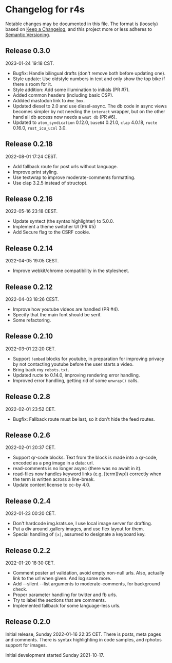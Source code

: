 # Changelog for r4s

Notable changes may be documented in this file.
The format is (loosely) based on
[Keep a Changelog](https://keepachangelog.com/en/1.0.0/), and this
project more or less adheres to
[Semantic Versioning](https://semver.org/spec/v2.0.0.html).

## Release 0.3.0
2023-01-24 19:18 CST.

* Bugfix: Handle bilingual drafts (don't remove both before updating one).
* Style update: Use oldstyle numbers in text and only show the top
  bike if there s room for it.
* Style addition: Add some illumination to initials (PR #7).
* Added common headers (including basic CSP).
* Addded mastodon link to `#me_box`.
* Updated diesel to 2.0 and use diesel-async.  The db code in async
  views becomes simpler by not needing the `interact` wrapper, but on
  the other hand all db access now needs a `&mut db` (PR #6).
* Updated to `atom_syndication` 0.12.0, `base64` 0.21.0, `clap` 4.0.18,
 `ructe` 0.16.0, `rust_icu_ucol` 3.0.


## Release 0.2.18
2022-08-01 17:24 CEST.

* Add fallback route for post urls without language.
* Improve print styling.
* Use textwrap to improve moderate-comments formatting.
* Use clap 3.2.5 instead of structopt.


## Release 0.2.16
2022-05-16 23:18 CEST.

* Update syntect (the syntax highlighter) to 5.0.0.
* Implement a theme switcher UI (PR #5)
* Add Secure flag to the CSRF cookie.


## Release 0.2.14
2022-04-05 19:05 CEST.

* Improve webkit/chrome compatibility in the stylesheet.


## Release 0.2.12
2022-04-03 18:26 CEST.

* Improve how youtube videos are handled (PR #4).
* Specify that the main font should be serif.
* Some refactoring.


## Release 0.2.10
2022-03-01 22:20 CET.

* Support `!embed` blocks for youtube, in preparation for improving
  privacy by not contacting youtube before the user starts a video.
* Bring back my `robots.txt`.
* Updated ructe to 0.14.0, improving rendering error handling.
* Improved error handling, getting rid of some `unwrap()` calls.


## Release 0.2.8
2022-02-01 23:52 CET.

* Bugfix: Fallback route must be last, so it don't hide the feed routes.


## Release 0.2.6
2022-02-01 20:37 CET.

* Support qr-code blocks.  Text from the block is made into a qr-code,
  encoded as a png image in a data: url.
* read-comments is no longer async (there was no await in it).
* read-files now handles keyword links (e.g. [term][wp]) correctly
  when the term is written across a line-break.
* Update content license to cc-by 4.0.


## Release 0.2.4
2022-01-23 00:20 CET.

* Don't hardcode img.krats.se, I use local image server for drafting.
* Put a div around .gallery images, and use flex layout for them.
* Special handling of `[x]`, assumed to designate a keyboard key.


## Release 0.2.2
2022-01-20 18:30 CET.

* Comment poster url validation, avoid empty non-null urls.
  Also, actually link to the url when given.  And log some more.
* Add --silent --list arguments to moderate-comments, for background check.
* Proper parameter handling for twitter and fb urls.
* Try to label the sections that are comments.
* Implemented fallback for some language-less urls.


## Release 0.2.0

Initial release, Sunday 2022-01-16 22:35 CET.
There is posts, meta pages and comments.
There is syntax highlighting in code samples, and rphotos support for
images.

Initial development started Sunday 2021-10-17.
